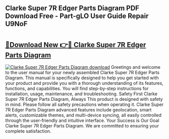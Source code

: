 ## Clarke Super 7R Edger Parts Diagram PDF Download Free - Part-gLO User Guide Repair U9NoF

# <h2><a href="http://dfjn4xs.blite.top/?on=Clarke+Super+7R+Edger+Parts+Diagram">🔗Download New 👉🔴 Clarke Super 7R Edger Parts Diagram</a></h2>

[![Clarke Super 7R Edger Parts Diagram download](https://i.imgur.com/lujVjoI.png)](http://dfjn4xs.blite.top/?on=Clarke+Super+7R+Edger+Parts+Diagram)
Greetings and welcome to the user manual for your newly assembled Clarke Super 7R Edger Parts Diagram. This manual is specifically designed to help you get started with your product and provide you with a thorough understanding of its features, functions, and capabilities. You will find step-by-step instructions for installation, usage, maintenance, and troubleshooting. Safety First Clarke Super 7R Edger Parts Diagram, Always This product is designed with safety in mind. Please follow all safety precautions when operating it. Clarke Super 7R Edger Parts Diagram advanced features include geolocation, smart alerts, customizable themes, and multi-device syncing, all easily controlled through the user-friendly and intuitive interface. Your Success is Our Goal Clarke Super 7R Edger Parts Diagram. We are committed to ensuring your complete satisfaction.
